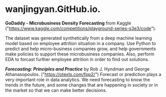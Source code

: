 # wanjingyan.GitHub.io.

 **GoDaddy - Microbusiness Density Forecasting** from Kaggle ("<ins>https://www.kaggle.com/competitions/playground-series-s3e3/code</ins>"). 
 
 The dataset was generated synthetically from a deep machine learning model based on employee attrition situation in a company. Use Python to predict and help micro-business companies grow, and help governments make policies to support these microbusiness companies. Also, perform EDA to forcast further employee attrition in order to find out solutions. 


**_Forecasting: Principles and Practice_** by Rob J. Hyndman and George Athanasopoulos. ("https://otexts.com/fpp2/")
Forecast or prediction plays a very important role in data analytics. We need forecasting to know the trends in the future, and some changes that are happening in society or in the market so that we can make better decisions.
